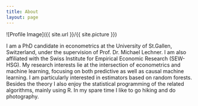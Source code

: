 ```yaml
---
title: About
layout: page
---
```

![Profile Image]({{ site.url }}/{{ site.picture }})

I am a PhD candidate in econometrics at the University of St.Gallen, Switzerland,
under the supervision of Prof. Dr. Michael Lechner. I am also affiliated with the
Swiss Institute for Empirical Economic Research (SEW-HSG). My research interests lie at
the intersection of econometrics and machine learning, focusing on both predictive
as well as causal machine learning. I am particularly interested in estimators
based on random forests. Besides the theory I also enjoy the statistical programming
of the related algorithms, mainly using R. In my spare time I like to go hiking and 
do photography.
